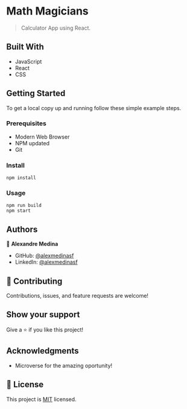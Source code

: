 # Math Magicians

> Calculator App using React.


## Built With

- JavaScript
- React
- CSS

## Getting Started

To get a local copy up and running follow these simple example steps.

### Prerequisites

- Modern Web Browser
- NPM updated
- Git

### Install

    npm install
### Usage

    npm run build
    npm start
## Authors

👤 **Alexandre Medina**

- GitHub: [@alexmedinasf](https://github.com/alexmedinasf)
- LinkedIn: [@alexmedinasf](https://www.linkedin.com/in/alexmedinasf)

## 🤝 Contributing

Contributions, issues, and feature requests are welcome!

## Show your support

Give a ⭐️ if you like this project!

## Acknowledgments

- Microverse for the amazing oportunity!

## 📝 License

This project is [MIT](./MIT.md) licensed.